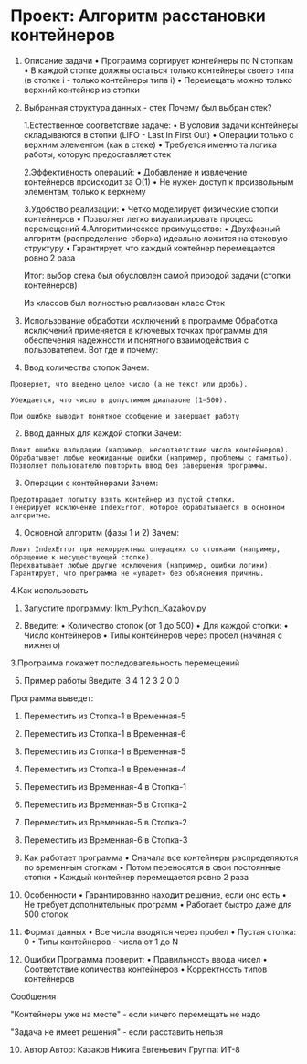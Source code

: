 # Проект: Алгоритм расстановки контейнеров

1. Описание задачи
 • Программа сортирует контейнеры по N стопкам
 • В каждой стопке должны остаться только контейнеры своего типа (в стопке i - только контейнеры типа i)
 • Перемещать можно только верхний контейнер из стопки

2. Выбранная структура данных - стек
   Почему был выбран стек?
   
   1.Естественное соответствие задаче:
   • В условии задачи контейнеры складываются в стопки (LIFO - Last In First Out)
   • Операции только с верхним элементом (как в стеке)
   • Требуется именно та логика работы, которую предоставляет стек

   2.Эффективность операций:
   • Добавление и извлечение контейнеров происходит за O(1)
   • Не нужен доступ к произвольным элементам, только к верхнему

   3.Удобство реализации:
   • Четко моделирует физические стопки контейнеров
   • Позволяет легко визуализировать процесс перемещений
   4.Алгоритмическое преимущество:
   • Двухфазный алгоритм (распределение-сборка) идеально ложится на стековую структуру
   • Гарантирует, что каждый контейнер перемещается ровно 2 раза
   
   Итог: выбор стека был обусловлен самой природой задачи (стопки контейнеров)

   Из классов был полностью реализован класс Стек

3. Использование обработки исключений в программе
  Обработка исключений применяется в ключевых точках программы для обеспечения надежности и понятного взаимодействия с пользователем. Вот где и почему:

  1. Ввод количества стопок
     Зачем:

	Проверяет, что введено целое число (а не текст или дробь).

	Убеждается, что число в допустимом диапазоне (1–500).

	При ошибке выводит понятное сообщение и завершает работу

  2. Ввод данных для каждой стопки
     Зачем:

	Ловит ошибки валидации (например, несоответствие числа контейнеров).
	Обрабатывает любые неожиданные ошибки (например, проблемы с памятью).
	Позволяет пользователю повторить ввод без завершения программы.

  3. Операции с контейнерами
     Зачем:

	Предотвращает попытку взять контейнер из пустой стопки.
	Генерирует исключение IndexError, которое обрабатывается в основном алгоритме.

  4. Основной алгоритм (фазы 1 и 2)
     Зачем:

	Ловит IndexError при некорректных операциях со стопками (например, обращение к несуществующей стопке).
	Перехватывает любые другие исключения (например, ошибки логики).
	Гарантирует, что программа не «упадет» без объяснения причины.

4.Как использовать

 1. Запустите программу: Ikm_Python_Kazakov.py

 2. Введите:
     • Количество стопок (от 1 до 500)
     • Для каждой стопки:
	 • Число контейнеров
	 • Типы контейнеров через пробел (начиная с нижнего)

 3.Программа покажет последовательность перемещений

5. Пример работы
  Введите:
  3
  4 1 2 3 2
  0
  0

Программа выведет:
  1. Переместить из Стопка-1 в Временная-5
  2. Переместить из Стопка-1 в Временная-6
  3. Переместить из Стопка-1 в Временная-5
  4. Переместить из Стопка-1 в Временная-4
  5. Переместить из Временная-4 в Стопка-1
  6. Переместить из Временная-5 в Стопка-2
  7. Переместить из Временная-5 в Стопка-2
  8. Переместить из Временная-6 в Стопка-3

6. Как работает программа
 • Сначала все контейнеры распределяются по временным стопкам
 • Потом переносятся в свои постоянные стопки
 • Каждый контейнер перемещается ровно 2 раза

7. Особенности
 • Гарантированно находит решение, если оно есть
 • Не требует дополнительных программ
 • Работает быстро даже для 500 стопок

8. Формат данных
 • Все числа вводятся через пробел
 • Пустая стопка: 0
 • Типы контейнеров - числа от 1 до N

9. Ошибки
Программа проверит:
 • Правильность ввода чисел
 • Соответствие количества контейнеров
 • Корректность типов контейнеров

Сообщения

"Контейнеры уже на месте" - если ничего перемещать не надо

"Задача не имеет решения" - если расставить нельзя

10. Автор
Автор: Казаков Никита Евгеньевич 
Группа: ИТ-8
